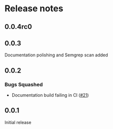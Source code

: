 # Release notes

<!-- do not remove -->

## 0.0.4rc0




## 0.0.3

Documentation polishing and Semgrep scan added


## 0.0.2


### Bugs Squashed

- Documentation build failing in CI ([#21](https://github.com/airtai/fast-kafka-api/issues/21))


## 0.0.1

Initial release
